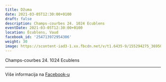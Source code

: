 ```yaml
---
title: Džuma
date: 2021-03-05T12:30:00+0100
draft: false
description: Champs-courbes 24. 1024 Ecublens
eventDate: 2021-03-05T12:30:00+0100
location: Écublens, Vaud
facebook_id: '254713972954306'
weight: 30
image: https://scontent-iad3-1.xx.fbcdn.net/v/t1.6435-9/155294275_3695079563921169_4909597834044538694_n.jpg?_nc_cat=101&ccb=1-7&_nc_sid=9e60e4&_nc_ohc=L9nv5ke5iW0Q7kNvwHPzBDl&_nc_oc=AdkU-8bcny1kTqz6TSLzzVelD4ofz1j-oyq1c405gRkmoT8waldJf0048-vgXOadTHs&_nc_zt=23&_nc_ht=scontent-iad3-1.xx&edm=ABTKTjYEAAAA&_nc_gid=GOlzXnlqMdksu4H9Zje7yQ&oh=00_AfauAakyXxLELjwerv42IaBj5Vm8wvFsxK_llRswE8zU-A&oe=690019DB
---
```


Champs-courbes 24. 1024 Ecublens

---

Više informacija na [Facebook-u](https://facebook.com/events/254713972954306)